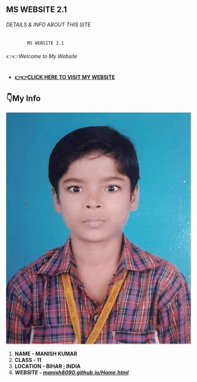 ## MS  WEBSITE 2.1

###### DETAILS & INFO ABOUT THIS SITE ######

  ```
          MS WEBSITE 2.1
  ```

###### 👉👉Welcome to My Website ######

* **[👉👉CLICK HERE TO VISIT MY WEBSITE](https://manish8090.github.io/Home.html)** 


## 👇My Info 

![Image](/images/manish-childhood.jpg)
1. **NAME - MANISH KUMAR**
2. **CLASS - 11**
3. **LOCATION - BIHAR ; INDIA**
4. _**WEBSITE - [manish8090.github.io/Home.html](https://manish8090.github.io/Home.html)**_
